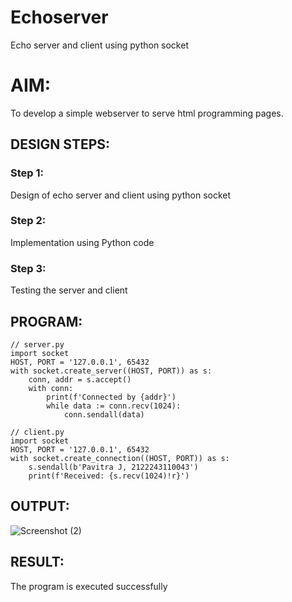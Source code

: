 # Echoserver
Echo server and client using python socket

# AIM:

To develop a simple webserver to serve html programming pages.

## DESIGN STEPS:

### Step 1:

Design of echo server and client using python socket

### Step 2:

Implementation using Python code

### Step 3:

Testing the server and client 

## PROGRAM:
```
// server.py
import socket
HOST, PORT = '127.0.0.1', 65432
with socket.create_server((HOST, PORT)) as s:
    conn, addr = s.accept()
    with conn:
        print(f'Connected by {addr}')
        while data := conn.recv(1024):
            conn.sendall(data)

// client.py
import socket
HOST, PORT = '127.0.0.1', 65432
with socket.create_connection((HOST, PORT)) as s:
    s.sendall(b'Pavitra J, 2122243110043')
    print(f'Received: {s.recv(1024)!r}')
```
## OUTPUT:

![Screenshot (2)](https://github.com/user-attachments/assets/154af4b0-7152-4238-8113-aee1ee43c873)


## RESULT:
The program is executed successfully
